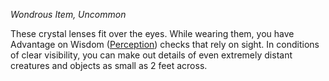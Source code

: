 _Wondrous Item, Uncommon_

These crystal lenses fit over the eyes. While wearing them, you have Advantage on Wisdom ([Perception](https://www.dndbeyond.com/sources/dnd/free-rules/playing-the-game#Skills)) checks that rely on sight. In conditions of clear visibility, you can make out details of even extremely distant creatures and objects as small as 2 feet across.